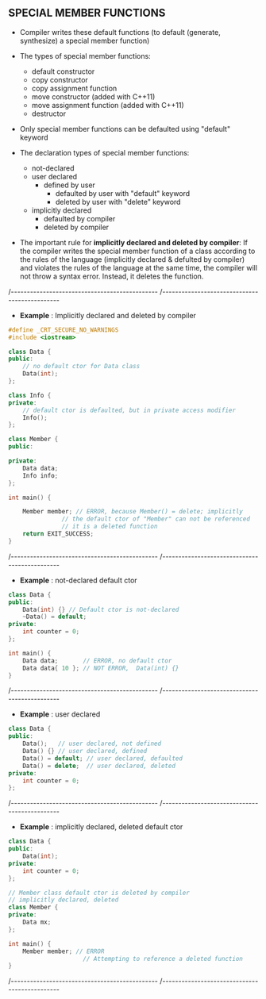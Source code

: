 ## SPECIAL MEMBER FUNCTIONS

- Compiler writes these default functions (to default (generate, synthesize) a special member function)

- The types of special member functions:
  - default constructor
  - copy constructor
  - copy assignment function 
  - move constructor  (added with C++11)
  - move assignment function  (added with C++11)
  - destructor

- Only special member functions can be defaulted using "default" keyword

- The declaration types of special member functions: 
  - not-declared 
  - user declared 
    - defined by user
      - defaulted by user with "default" keyword
      - deleted by user with "delete" keyword
  - implicitly declared 
    - defaulted by compiler 
    - deleted by compiler 

- The important rule for **implicitly declared and deleted by compiler**: If the compiler writes the special member function of a class according to the rules of the language (implicitly declared & defulted by compiler) and violates the rules of the language at the same time, the compiler will not throw a syntax error. Instead, it deletes the function.

/----------------------------------------------
/----------------------------------------------

- **Example** : Implicitly declared and deleted by compiler

```cpp
#define _CRT_SECURE_NO_WARNINGS
#include <iostream>

class Data {
public:
	// no default ctor for Data class
	Data(int);
};

class Info {
private:
	// default ctor is defaulted, but in private access modifier
	Info();
};

class Member {
public:

private:
	Data data;
	Info info;
};

int main() {

	Member member; // ERROR, because Member() = delete; implicitly
		       // the default ctor of "Member" can not be referenced
		       // it is a deleted function 
	return EXIT_SUCCESS;
}
```

/----------------------------------------------
/----------------------------------------------

- **Example** : not-declared default ctor 

```cpp
class Data {
public:
	Data(int) {} // Default ctor is not-declared
	~Data() = default; 
private:
	int counter = 0; 
};

int main() {
	Data data;       // ERROR, no default ctor
	Data data{ 10 }; // NOT ERROR,	Data(int) {}
}
```

/----------------------------------------------
/----------------------------------------------

- **Example** : user declared 

```cpp
class Data {
public:
	Data();   // user declared, not defined
	Data() {} // user declared, defined
	Data() = default; // user declared, defaulted
	Data() = delete;  // user declared, deleted
private:
	int counter = 0; 
};
```

/----------------------------------------------
/----------------------------------------------

- **Example** : implicitly declared, deleted default ctor
 
```cpp
class Data {
public:
	Data(int); 
private:
	int counter = 0; 
};

// Member class default ctor is deleted by compiler
// implicitly declared, deleted
class Member {
private:
	Data mx;
};

int main() {
	Member member; // ERROR
		             // Attempting to reference a deleted function
}
```
/----------------------------------------------
/----------------------------------------------
